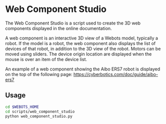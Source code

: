 # Web Component Studio

The Web Component Studio is a script used to create the 3D web components displayed in the online documentation.

A web component is an interactive 3D view of a Webots model, typically a robot.
If the model is a robot, the web component also displays the list of devices of that robot, in addition to the 3D view of the robot.
Motors can be moved using sliders.
The device origin location are displayed when the mouse is over an item of the device list.

An example of a web component showing the Aibo ERS7 robot is displayed on the top of the following page: https://cyberbotics.com/doc/guide/aibo-ers7


## Usage

```sh
cd $WEBOTS_HOME
cd scripts/web_component_studio
python web_component_studio.py
```
